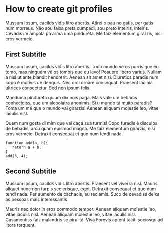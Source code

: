 # How to create git profiles
<!--- This --->

Mussum Ipsum, cacilds vidis litro abertis. Atirei o pau no gatis, per gatis num morreus. Não sou faixa preta cumpadi, sou preto inteiris, inteiris. Cevadis im ampola pa arma uma pindureta. Mé faiz elementum girarzis, nisi eros vermeio.

## First Subtitle

Mussum Ipsum, cacilds vidis litro abertis. Todo mundo vê os porris que eu tomo, mas ninguém vê os tombis que eu levo! Posuere libero varius. Nullam a nisl ut ante blandit hendrerit. Aenean sit amet nisi. Diuretics paradis num copo é motivis de denguis. Nec orci ornare consequat. Praesent lacinia ultrices consectetur. Sed non ipsum felis.

Manduma pindureta quium dia nois paga. Mais vale um bebadis conhecidiss, que um alcoolatra anonimis. Si u mundo tá muito paradis? Toma um mé que o mundo vai girarzis! Aenean aliquam molestie leo, vitae iaculis nisl.

Quem num gosta di mim que vai caçá sua turmis! Copo furadis é disculpa de bebadis, arcu quam euismod magna. Mé faiz elementum girarzis, nisi eros vermeio. Detraxit consequat et quo num tendi nada.

```
function add(a, b){
   return a + b;
}
add(3, 4);
```

## Second Subtitle

Mussum Ipsum, cacilds vidis litro abertis. Praesent vel viverra nisi. Mauris aliquet nunc non turpis scelerisque, eget. Detraxit consequat et quo num tendi nada. Per aumento de cachacis, eu reclamis. Suco de cevadiss deixa as pessoas mais interessantis.

Mauris nec dolor in eros commodo tempor. Aenean aliquam molestie leo, vitae iaculis nisl. Aenean aliquam molestie leo, vitae iaculis nisl. Casamentiss faiz malandris se pirulitá. Viva Forevis aptent taciti sociosqu ad litora torquent.
